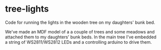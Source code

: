 tree-lights
===========

Code for running the lights in the wooden tree on my daughters' bunk bed.

We've made an MDF model of a a couple of trees and some meadows and attached
them to my daughters' bunk beds. In the main tree I've embedded a string of
WS2811/WS2812 LEDs and a controlling arduino to drive them.
